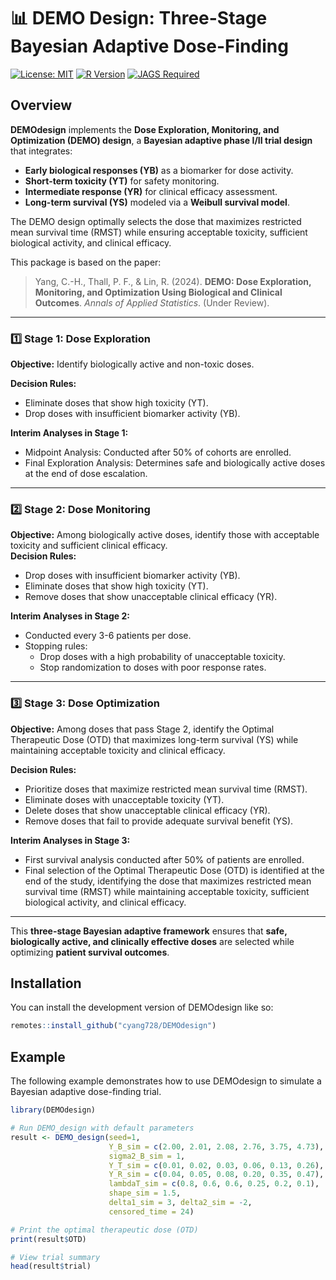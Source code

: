 
# **📊 DEMO Design: Three-Stage Bayesian Adaptive Dose-Finding**

<!-- badges: start -->
[![License: MIT](https://img.shields.io/badge/License-MIT-yellow.svg)](https://opensource.org/licenses/MIT)
[![R Version](https://img.shields.io/badge/R->=4.2-blue)](https://cran.r-project.org/)
[![JAGS Required](https://img.shields.io/badge/JAGS-Required-red)](http://mcmc-jags.sourceforge.net/)
<!-- badges: end -->

## Overview

**DEMOdesign** implements the **Dose Exploration, Monitoring, and Optimization (DEMO) design**, a **Bayesian adaptive phase I/II trial design** that integrates:
- **Early biological responses (YB)** as a biomarker for dose activity.
- **Short-term toxicity (YT)** for safety monitoring.
- **Intermediate response (YR)** for clinical efficacy assessment.
- **Long-term survival (YS)** modeled via a **Weibull survival model**.

The DEMO design optimally selects the dose that maximizes restricted mean survival time (RMST) while ensuring acceptable toxicity, sufficient biological activity, and clinical efficacy.

This package is based on the paper:

> Yang, C.-H., Thall, P. F., & Lin, R. (2024). **DEMO: Dose Exploration, Monitoring, and Optimization Using Biological and Clinical Outcomes**. *Annals of Applied Statistics*. (Under Review).

---

### **1️⃣ Stage 1: Dose Exploration**

**Objective:** Identify biologically active and non-toxic doses.  

**Decision Rules:**
- Eliminate doses that show high toxicity (YT).
- Drop doses with insufficient biomarker activity (YB).

**Interim Analyses in Stage 1:**  
- Midpoint Analysis: Conducted after 50% of cohorts are enrolled.
- Final Exploration Analysis: Determines safe and biologically active doses at the end of dose escalation.

---

### **2️⃣ Stage 2: Dose Monitoring**

**Objective:** Among biologically active doses, identify those with acceptable toxicity and sufficient clinical efficacy.  
**Decision Rules:**
- Drop doses with insufficient biomarker activity (YB).
- Eliminate doses that show high toxicity (YT).
- Remove doses that show unacceptable clinical efficacy (YR).


**Interim Analyses in Stage 2:**  
- Conducted every 3-6 patients per dose. 
- Stopping rules:  
  - Drop doses with a high probability of unacceptable toxicity.
  - Stop randomization to doses with poor response rates.

---

### **3️⃣ Stage 3: Dose Optimization**

**Objective:** Among doses that pass Stage 2, identify the Optimal Therapeutic Dose (OTD) that maximizes long-term survival (YS) while maintaining acceptable toxicity and clinical efficacy. 

**Decision Rules:**  
- Prioritize doses that maximize restricted mean survival time (RMST).  
- Eliminate doses with unacceptable toxicity (YT).  
- Delete doses that show unacceptable clinical efficacy (YR).
- Remove doses that fail to provide adequate survival benefit (YS).  

**Interim Analyses in Stage 3:**  
- First survival analysis conducted after 50% of patients are enrolled.  
- Final selection of the Optimal Therapeutic Dose (OTD) is identified at the end of the study, identifying the dose that maximizes restricted mean survival time (RMST) while maintaining acceptable toxicity, sufficient biological activity, and clinical efficacy.

---

This **three-stage Bayesian adaptive framework** ensures that **safe, biologically active, and clinically effective doses** are selected while optimizing **patient survival outcomes**.


## Installation

You can install the development version of DEMOdesign like so:

``` r
remotes::install_github("cyang728/DEMOdesign")
```

## Example

The following example demonstrates how to use DEMOdesign to simulate a Bayesian adaptive dose-finding trial.

``` r
library(DEMOdesign)

# Run DEMO_design with default parameters
result <- DEMO_design(seed=1,
                      Y_B_sim = c(2.00, 2.01, 2.08, 2.76, 3.75, 4.73), 
                      sigma2_B_sim = 1, 
                      Y_T_sim = c(0.01, 0.02, 0.03, 0.06, 0.13, 0.26), 
                      Y_R_sim = c(0.04, 0.05, 0.08, 0.20, 0.35, 0.47),
                      lambdaT_sim = c(0.8, 0.6, 0.6, 0.25, 0.2, 0.1),
                      shape_sim = 1.5,
                      delta1_sim = 3, delta2_sim = -2,
                      censored_time = 24)

# Print the optimal therapeutic dose (OTD)
print(result$OTD)

# View trial summary
head(result$trial)
```




